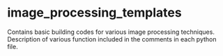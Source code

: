# image_processing_templates
Contains basic building codes for various image processing techniques.
Description of various function included in the comments in each python file.

